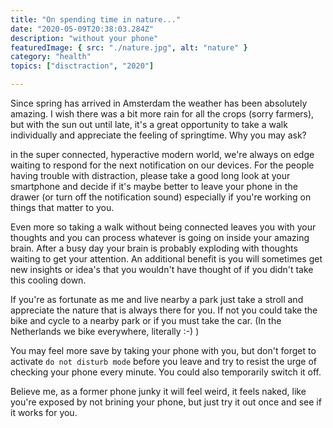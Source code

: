 ```yaml
---
title: "On spending time in nature..."
date: "2020-05-09T20:38:03.284Z"
description: "without your phone"
featuredImage: { src: "./nature.jpg", alt: "nature" }
category: "health"
topics: ["disctraction", "2020"]

---
```


Since spring has arrived in Amsterdam the weather has been absolutely amazing. I wish there was a bit more rain for all the crops (sorry farmers), but with the sun out until late, it's a great opportunity to take a walk individually and appreciate the feeling of springtime. Why you may ask?

in the super connected, hyperactive modern world, we're always on edge waiting to respond for the next notification on our devices. For the people having trouble with distraction, please take a good long look at your smartphone and decide if it's maybe better to leave your phone in the drawer (or turn off the notification sound) especially if you're working on things that matter to you. 

Even more so taking a walk without being connected leaves you with your thoughts and you can process whatever is going on inside your amazing brain. After a busy day your brain is probably exploding with thoughts waiting to get your attention. An additional benefit is you will sometimes get new insights or idea's that you wouldn't have thought of if you didn't take this cooling down. 

If you're as fortunate as me and live nearby a park just take a stroll and appreciate the nature that is always there for you. If not you could take the bike and cycle to a nearby park or if you must take the car. (In the Netherlands we bike everywhere, literally :-) )

You may feel more save by taking your phone with you, but don't forget to activate `do not disturb mode` before you leave and try to resist the urge of checking your phone every minute. You could also temporarily switch it off. 

Believe me, as a former phone junky it will feel weird, it feels naked, like you're exposed by not brining your phone, but just try it out once and see if it works for you.